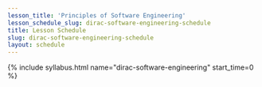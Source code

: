 ```yaml
---
lesson_title: 'Principles of Software Engineering'
lesson_schedule_slug: dirac-software-engineering-schedule
title: Lesson Schedule
slug: dirac-software-engineering-schedule
layout: schedule
---
```

{% include syllabus.html  name="dirac-software-engineering" start_time=0 %}